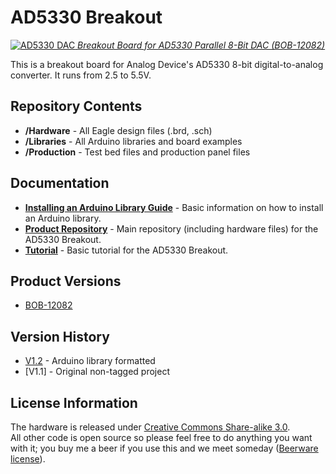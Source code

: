 AD5330 Breakout
===============

[![AD5330 DAC](https://dlnmh9ip6v2uc.cloudfront.net//images/products/1/2/0/8/2/12082-00.jpg) 
*Breakout Board for AD5330 Parallel 8-Bit DAC (BOB-12082)*](https://www.sparkfun.com/products/12082)

This is a breakout board for Analog Device's AD5330 8-bit digital-to-analog converter. 
It runs from 2.5 to 5.5V. 

Repository Contents
-------------------

* **/Hardware** - All Eagle design files (.brd, .sch)
* **/Libraries** - All Arduino libraries and board examples
* **/Production** - Test bed files and production panel files

Documentation
--------------

* **[Installing an Arduino Library Guide](https://learn.sparkfun.com/tutorials/installing-an-arduino-library)** - Basic information on how to install an Arduino library.
* **[Product Repository](https://github.com/sparkfun/AD5330_Breakout)** - Main repository (including hardware files) for the AD5330 Breakout.
* **[Tutorial](http://www.sparkfun.com/commerce/tutorial_info.php?tutorials_id=160)** - Basic tutorial for the AD5330 Breakout.

Product Versions
----------------
* [BOB-12082](https://www.sparkfun.com/products/12082)

Version History
---------------
* [V1.2](https://github.com/sparkfun/AD5330_Breakout_Arduino_Library/tree/V_1.2) - Arduino library formatted
* [V1.1] - Original non-tagged project

License Information
-------------------
The hardware is released under [Creative Commons Share-alike 3.0](http://creativecommons.org/licenses/by-sa/3.0/).  
All other code is open source so please feel free to do anything you want with it; you buy me a beer if you use this and we meet someday ([Beerware license](http://en.wikipedia.org/wiki/Beerware)).

